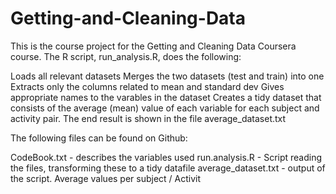 # Getting-and-Cleaning-Data


This is the course project for the Getting and Cleaning Data Coursera course. The R script, run_analysis.R, does the following:

Loads all relevant datasets
Merges the two datasets (test and train) into one
Extracts only the columns related to mean and standard dev
Gives appropriate names to the varables in the dataset
Creates a tidy dataset that consists of the average (mean) value of each variable for each subject and activity pair.
The end result is shown in the file average_dataset.txt

The following files can be found on Github:

CodeBook.txt - describes the variables used
run.analysis.R - Script reading the files, transforming these to a tidy datafile
average_dataset.txt - output of the script. Average values per subject / Activit
